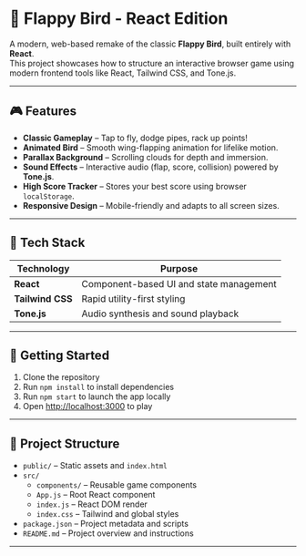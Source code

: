 # 🐤 Flappy Bird - React Edition

A modern, web-based remake of the classic **Flappy Bird**, built entirely with **React**.  
This project showcases how to structure an interactive browser game using modern frontend tools like React, Tailwind CSS, and Tone.js.

---

## 🎮 Features

- **Classic Gameplay** – Tap to fly, dodge pipes, rack up points!
- **Animated Bird** – Smooth wing-flapping animation for lifelike motion.
- **Parallax Background** – Scrolling clouds for depth and immersion.
- **Sound Effects** – Interactive audio (flap, score, collision) powered by **Tone.js**.
- **High Score Tracker** – Stores your best score using browser `localStorage`.
- **Responsive Design** – Mobile-friendly and adapts to all screen sizes.

---

## 🧱 Tech Stack

| Technology   | Purpose                              |
|--------------|---------------------------------------|
| **React**     | Component-based UI and state management |
| **Tailwind CSS** | Rapid utility-first styling           |
| **Tone.js**    | Audio synthesis and sound playback     |

---

## 🚀 Getting Started

1. Clone the repository  
2. Run `npm install` to install dependencies  
3. Run `npm start` to launch the app locally  
4. Open [http://localhost:3000](http://localhost:3000) to play

---
## 📁 Project Structure

- `public/` – Static assets and `index.html`
- `src/`
  - `components/` – Reusable game components
  - `App.js` – Root React component
  - `index.js` – React DOM render
  - `index.css` – Tailwind and global styles
- `package.json` – Project metadata and scripts
- `README.md` – Project overview and instructions

---

